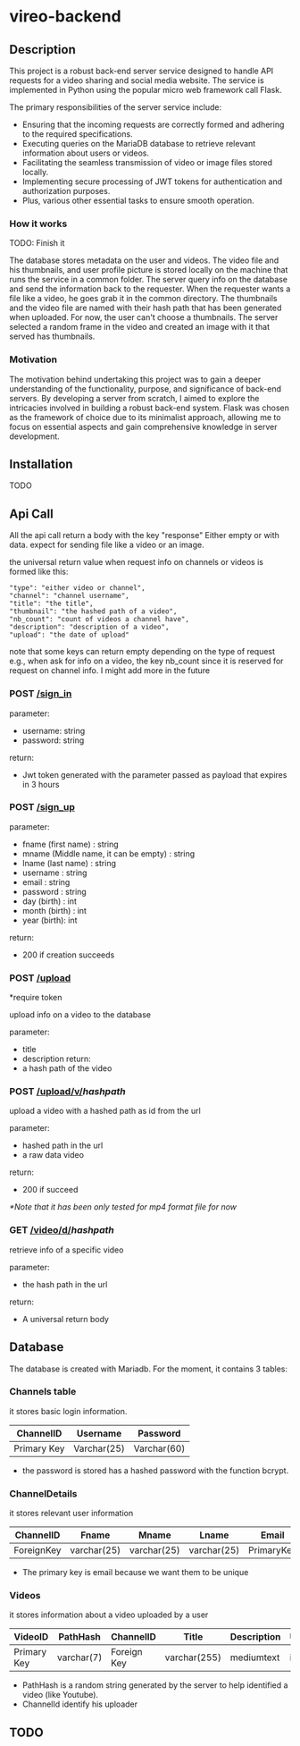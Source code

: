 # vireo-backend


## Description
This project is a robust back-end server service
designed to handle API requests for a video sharing and social media website.
The service is implemented in Python using the popular micro web framework call Flask.

The primary responsibilities of the server service include:
- Ensuring that the incoming requests are correctly formed and adhering to the required specifications.
- Executing queries on the MariaDB database to retrieve relevant information about users or videos.
- Facilitating the seamless transmission of video or image files stored locally.
- Implementing secure processing of JWT tokens for authentication and authorization purposes.
- Plus, various other essential tasks to ensure smooth operation.



### How it works
TODO: Finish it

The database stores metadata on the user and videos.
The video file and his thumbnails, and user profile picture 
is stored locally on the machine that runs the service in a common folder.
The server query info on the database and send the information back to the requester.
When the requester wants a file like a video, he goes grab it in the common directory. 
The thumbnails and the video file are named with their hash path that has been generated when uploaded.
For now, the user can't choose a thumbnails.
The server selected a random frame in the video and created an image
with it that served has thumbnails.


### Motivation
The motivation behind undertaking this project was to gain a deeper understanding of the functionality,
purpose, and significance of back-end servers.
By developing a server from scratch, I aimed to explore the intricacies involved in building a robust back-end system.
Flask was chosen as the framework of choice due to its minimalist approach,
allowing me to focus on essential aspects and gain comprehensive knowledge in server development.

## Installation

TODO

## Api Call 

All the api call return a body with the key "response" Either empty or with data.
expect for sending file like a video or an image. 

the universal return value when request info on channels or videos is formed like this:

    "type": "either video or channel", 
    "channel": "channel username",
    "title": "the title",
    "thumbnail": "the hashed path of a video",
    "nb_count": "count of videos a channel have",
    "description": "description of a video",
    "upload": "the date of upload"
note that some keys can return empty depending on the type of request e.g., when ask for info on a video, the key 
nb_count since it is reserved for request on channel info.
I might add more in the future

### POST <u>/sign_in </u>
parameter: 
- username: string
- password: string

return:
- Jwt token generated with the parameter passed as payload that expires in 3 hours

### POST <u>/sign_up</u>
parameter:
- fname (first name) : string
- mname (Middle name, it can be empty) : string
- lname (last name) : string
- username : string
- email : string 
- password : string 
- day  (birth) : int
- month (birth) : int 
- year (birth): int 

return:
- 200 if creation succeeds

### POST <u>/upload</u>
*require token

upload info on a video to the database

parameter:
- title
- description
return:
- a hash path of the video

### POST <u>/upload/v/</u>*hashpath*
upload a video with a hashed path as id from the url

parameter:
- hashed path in the url
- a raw data video

return:
- 200 if succeed

_*Note that it has been only tested for mp4 format file for now_

### GET <u>/video/d/</u>*hashpath*
retrieve info of a specific video

parameter:
- the hash path in the url

return:
- A universal return body
   


## Database 

The database is created with Mariadb. For the moment, it contains 3 tables:

### Channels table
it stores basic login information.

| ChannelID   | Username    | Password    |
|-------------|-------------|-------------|
| Primary Key | Varchar(25) | Varchar(60) |

- the password is stored has a hashed password with the function bcrypt.

### ChannelDetails
it stores relevant user information

| ChannelID | Fname | Mname | Lname | Email      | Birth |
| ----------|-------|-------|-------|------------|-------|
| ForeignKey | varchar(25) | varchar(25) | varchar(25) | PrimaryKey | date |

- The primary key is email because we want them to be unique

### Videos
it stores information about a video uploaded by a user

| VideoID | PathHash | ChannelID | Title   | Description | Upload   | Like  | Dislike |
|---------|----------|-----------|---------|-------------|----------|-------|---------|
| Primary Key | varchar(7) | Foreign Key | varchar(255) | mediumtext | int(12) | int(12) |

- PathHash is a random string generated by the server to help identified a video (like Youtube).
-  ChannelId identify his uploader





## TODO